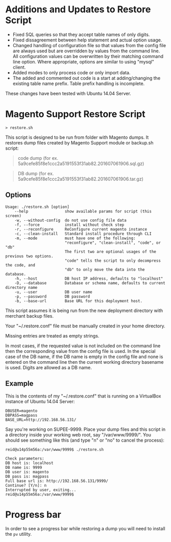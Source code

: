 # Additions and Updates to Restore Script
- Fixed SQL queries so that they accept table names of only digits.
- Fixed dissagreement between help statement and actual option usage.
- Changed handling of configuration file so that values from the config file are always used but are overridden by values from the command line. All configuration values can be overwritten by their matching command line option. Where appropriate, options are similar to using "mysql" client.
- Added modes to only process code or only import data.
- The added and commented out code is a start at adding/changing the existing table name prefix. Table prefix handling is incomplete.

These changes have been tested with Ubuntu 14.04 Server.

# Magento Support Restore Script
```
> restore.sh
```

This script is designed to be run from folder with Magento dumps.
It restores dump files created by Magento Support module or backup.sh script:
> code dump (for ex. 5a9cefe85f8e1ccc2a5191553f31ab82.201607061906.sql.gz)

> DB dump (for ex. 5a9cefe85f8e1ccc2a5191553f31ab82.201607061906.tar.gz)

## Options
```
Usage: ./restore.sh [option]
    --help                show available params for script (this screen)
    -w, --without-config  do not use config file data
    -f, --force           install without check step
    -r, --reconfigure     ReConfigure current magento instance
    -c, --clean-install   Standard install procedure through CLI
    -m, --mode            must have one of the following:
                          "reconfigure", "clean-install", "code", or "db"
                          The first two are optional usages of the previous two options.
                          "code" tells the script to only decompress the code, and
                          "db" to only move the data into the database.
    -h, --host            DB host IP address, defaults to "localhost"
    -D, --database        Database or schema name, defaults to current directory name
    -u, --user            DB user name
    -p, --password        DB password
    -b, --base-url        Base URL for this deployment host.
```

This script assumes it is being run from the new deployment directory with merchant backup files.

Your "~/.restore.conf" file must be manually created in your home directory.

Missing entries are treated as empty strings.

In most cases, if the requested value is not included on the command line then the corresponding value from the config file is used. In the special case of the DB name, if the DB name is empty in the config file and none is entered on the command line then the current working directory basename is used. Digits are allowed as a DB name.

## Example
This is the contents of my "~/.restore.conf" that is running on a VirtualBox instance of Ubuntu 14.04 Server:
```
DBUSER=magento
DBPASS=magpass
BASE_URL=http://192.168.56.131/
```

Say you're working on SUPEE-9999. Place your dump files and this script in a directory inside your working web root, say "/var/www/9999/". You should see something like this (and type "n" or "no" to cancel the process):
```
reid@u14p55m56a:/var/www/9999$ ./restore.sh

Check parameters:
DB host is: localhost
DB name is: 9999
DB user is: magento
DB pass is: magpass
Full base url is: http://192.168.56.131/9999/
Continue? [Y/n]: n
Interrupted by user, exiting...
reid@u14p55m56a:/var/www/9999$
```

# Progress bar
In order to see a progress bar while restoring a dump you will need to install the `pv` utility.
